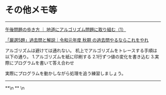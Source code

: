 # その他メモ等

---

[午後問題の歩き方 ｜ 地道にアルゴリズム問題に取り組む（1）](https://www.seplus.jp/dokushuzemi/fe/fenavi/gogo_arukikata/guide_algorithm_of_questions_at_pm/)

[「厳選5題」過去問と解説｜令和元年度 秋期 の過去問やるならこれをやれ](https://www.seplus.jp/dokushuzemi/fe/fenavi/kakomon-gensen/r01_autumn/)

アルゴリズムは避けては通れない。
机上でアルゴリズムをトレースする手順は以下の通り。
1.アルゴリズムを紙に印刷する
2.1行ずつ値の変化を書き込む
3.実際にプログラムを書いて答え合わせ

実際にプログラムを動かしながら処理を追う練習しましょう。

---

\*\*\n
**  \n
